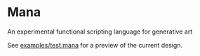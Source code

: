# Mana

An experimental functional scripting language for generative art

See [examples/test.mana](examples/test.mana) for a preview of the current design.
